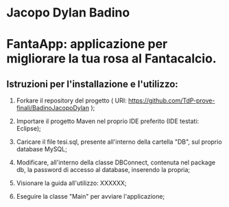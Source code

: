 # Jacopo Dylan Badino
# FantaApp: applicazione per migliorare la tua rosa al Fantacalcio.
## Istruzioni per l'installazione e l'utilizzo:
1. Forkare il repository del progetto ( URI: https://github.com/TdP-prove-finali/BadinoJacopoDylan );

2. Importare il progetto Maven nel proprio IDE preferito (IDE testati: Eclipse);

3. Caricare il file tesi.sql, presente all'interno della cartella "DB", sul proprio database MySQL;

4. Modificare, all'interno della classe DBConnect, contenuta nel package db, la password di accesso al database, inserendo la propria;

5. Visionare la guida all'utilizzo: XXXXXX;

6. Eseguire la classe "Main" per avviare l'applicazione;


